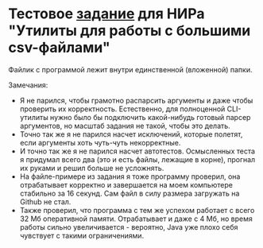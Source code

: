 # Тестовое [задание](https://docs.google.com/document/d/12bEFKZsAbX_Hd2k0Nj9aDDH66SL67gJf6GKowRdM8vo/edit) для НИРа "Утилиты для работы с большими csv-файлами"

Файлик с программой лежит внутри единственной (вложенной) папки.

Замечания:
- Я не парился, чтобы грамотно распарсить аргументы и даже чтобы проверить их корректность.
Естественно, для полноценной CLI-утилиты нужно было бы подключить какой-нибудь готовый парсер аргументов, но масштаб задания не такой, чтобы это делать.
- Точно так же я не парился насчет исключений, которые полетят, если аргументы хоть чуть-чуть некорректные.
- И точно так же я не парился насчет автотестов. Осмысленных теста я придумал всего два (это и есть файлы, лежащие в корне), прогнал их руками и решил больше не усложнять.
- На файле-примере из задания я тоже программу проверил, она отрабатывает корректно и завершается на моем компьютере стабильно за 16 секунд. 
Сам файл в силу размера загружать на Github не стал.
- Также проверил, что программа с тем же успехом работает с всего 32 Мб оперативной памяти. 
Отрабатывает и даже с 4 Мб, но время работы сильно увеличивается - вероятно, Java уже плохо себя чувствует с такими ограничениями.
